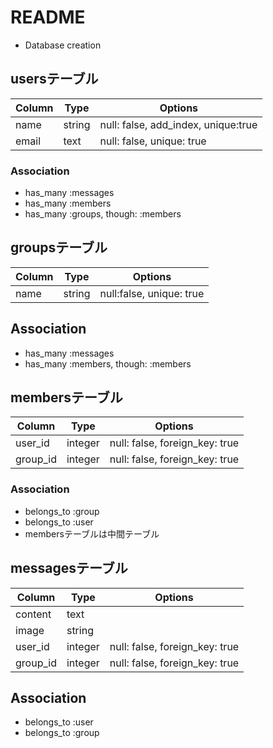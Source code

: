 # README
* Database creation

## usersテーブル

|Column|Type|Options|
|------|----|-------|
|name|string|null: false, add_index, unique:true|
|email|text|null: false, unique: true|


### Association
- has_many :messages
- has_many :members
- has_many :groups, though: :members

## groupsテーブル

|Column|Type|Options|
|------|----|-------|
|name|string|null:false, unique: true|

## Association
- has_many :messages
- has_many :members, though: :members


## membersテーブル

|Column|Type|Options|
|------|----|-------|
|user_id|integer|null: false, foreign_key: true|
|group_id|integer|null: false, foreign_key: true|

### Association
- belongs_to :group
- belongs_to :user
- membersテーブルは中間テーブル

## messagesテーブル

|Column|Type|Options|
|------|----|-------|
|content|text||
|image|string||
|user_id|integer|null: false, foreign_key: true|
|group_id|integer|null: false, foreign_key: true|

## Association
- belongs_to :user
- belongs_to :group
